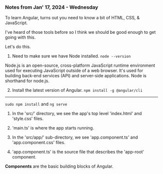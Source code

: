 ###  Notes from Jan' 17, 2024 - Wednesday

To learn Angular, turns out you need to know a bit of HTML, CSS, & JavaScript. 

I've heard of those tools before so I think we should be good enough to get going with this.

Let's do this.


1. Need to make sure we have Node installed. `node --version`

Node.js is an open-source, cross-platform JavaScript runtime environment used for executing JavaScript outside of a web browser. It's used for building back-end services (API) and server-side applications.
Node is shorthand for node.js.

2. Install the latest version of Angular. `npm install -g @angular/cli`

---

`sudo npm install` and `ng serve`

1. In the 'src/' directory, we see the app's top level 'index.html' and 'style.css' files.
2. 'main.ts' is where the app starts running.

1. In the 'src/app/' sub-directory, we see 'app.component.ts' and 'app.component.css' files.
2. 'app.component.ts' is the source file that describes the 'app-root' component.

**Components** are the basic building blocks of Angular.